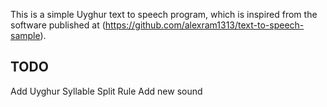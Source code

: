 This is a simple Uyghur text to speech program, which is inspired from the software published at (https://github.com/alexram1313/text-to-speech-sample).

## TODO
Add Uyghur Syllable Split Rule
Add new sound
